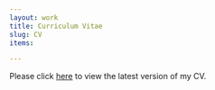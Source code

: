 ```yaml
---
layout: work
title: Curriculum Vitae
slug: CV
items:

---
```


Please click <a href="\REAM_CV.pdf">here</a> to view the latest version of my CV.

<br />
<br />
